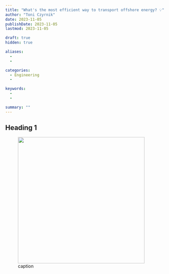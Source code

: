 ```yaml
---
title: "What's the most efficient way to transport offshore energy? 💡"
author: "Toni Czyrnik"
date: 2023-11-05
publishDate: 2023-11-05
lastmod: 2023-11-05

draft: true
hidden: true

aliases:
  - 
  - 

categories:
  - Engineering
  - 

keywords:
  - 
  - 

summary: ""
---
```


## Heading 1

<figure>
	<img src="./name.jpeg" alt="" height=auto width="400"/>
	<figcaption>caption</figcaption>
</figure>